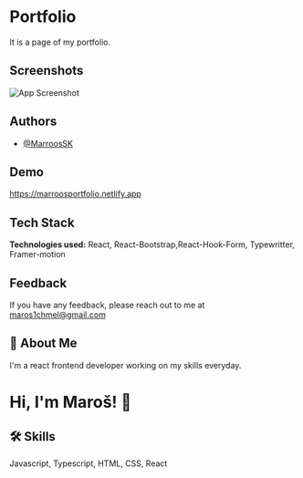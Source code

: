 
# Portfolio

It is a page of my portfolio.


## Screenshots

![App Screenshot](https://i.postimg.cc/fRrMBJmw/portfolio-Pic.jpg)


## Authors

- [@MarroosSK](https://github.com/MarroosSK)


## Demo

https://marroosportfolio.netlify.app


## Tech Stack

**Technologies used:** React, React-Bootstrap,React-Hook-Form, Typewritter, Framer-motion



## Feedback

If you have any feedback, please reach out to me at maros1chmel@gmail.com


## 🚀 About Me
I'm a react frontend developer working on my skills everyday.


# Hi, I'm Maroš! 👋


## 🛠 Skills
Javascript, Typescript, HTML, CSS, React

